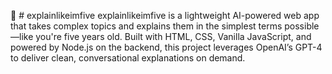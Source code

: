 🧠 # explainlikeimfive
explainlikeimfive is a lightweight AI-powered web app that takes complex topics and explains them in the simplest terms possible—like you're five years old. Built with HTML, CSS, Vanilla JavaScript, and powered by Node.js on the backend, this project leverages OpenAI’s GPT-4 to deliver clean, conversational explanations on demand.
